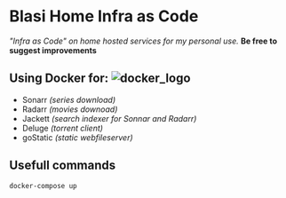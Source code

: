 # Blasi Home Infra as Code

  

*"Infra as Code" on home hosted services for my personal use.*
**Be free to suggest improvements**

  
## Using Docker for: ![docker_logo](https://brandslogos.com/wp-content/uploads/images/docker-logo.png)
- Sonarr *(series download)*
- Radarr *(movies downoad)*
- Jackett *(search indexer for Sonnar and Radarr)*
- Deluge *(torrent client)*
- goStatic *(static webfileserver)*

  
  

## Usefull commands

    docker-compose up
